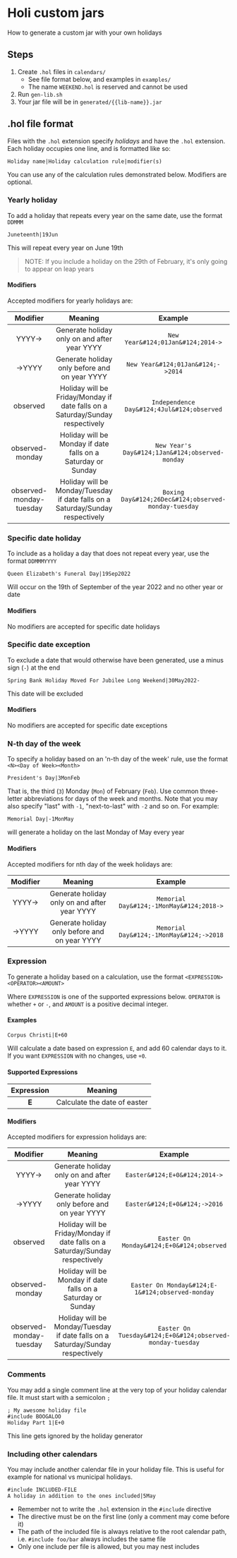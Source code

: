 # Holi custom jars

How to generate a custom jar with your own holidays

## Steps
1. Create `.hol` files in `calendars/`
    * See file format below, and examples in `examples/`
    * The name `WEEKEND.hol` is reserved and cannot be used
2. Run `gen-lib.sh`
3. Your jar file will be in `generated/{{lib-name}}.jar`

## .hol file format
Files with the `.hol` extension specify *holidays* and have the `.hol` extension. Each holiday occupies one line, and is formatted like so:

```
Holiday name|Holiday calculation rule|modifier(s)
```

You can use any of the calculation rules demonstrated below. Modifiers are optional.


### Yearly holiday
To add a holiday that repeats every year on the same date, use the format `DDMMM`

```
Juneteenth|19Jun
```

This will repeat every year on June 19th

> NOTE: If you include a holiday on the 29th of February,
> it's only going to appear on leap years

#### Modifiers
Accepted modifiers for yearly holidays are:

|        Modifier         |                                    Meaning                                     |                       Example                        |
|:-----------------------:|:------------------------------------------------------------------------------:|:----------------------------------------------------:|
|         YYYY->          |                  Generate holiday only on and after year YYYY                  |          `New Year&#124;01Jan&#124;2014->`           |
|         ->YYYY          |                 Generate holiday only before and on year YYYY                  |          `New Year&#124;01Jan&#124;->2014`           |
|        observed         | Holiday will be Friday/Monday if date falls on a Saturday/Sunday respectively  |      `Independence Day&#124;4Jul&#124;observed`      |
|     observed-monday     |          Holiday will be Monday if date falls on a Saturday or Sunday          |   `New Year's Day&#124;1Jan&#124;observed-monday`    |
| observed-monday-tuesday | Holiday will be Monday/Tuesday if date falls on a Saturday/Sunday respectively | `Boxing Day&#124;26Dec&#124;observed-monday-tuesday` |


### Specific date holiday
To include as a holiday a day that does not repeat every year, use the format `DDMMMYYYY`

```
Queen Elizabeth's Funeral Day|19Sep2022
```

Will occur on the 19th of September of the year 2022 and no other year or date

#### Modifiers
No modifiers are accepted for specific date holidays


### Specific date exception
To exclude a date that would otherwise have been generated, use a minus sign (`-`) at the end

```
Spring Bank Holiday Moved For Jubilee Long Weekend|30May2022-
```

This date will be excluded

#### Modifiers
No modifiers are accepted for specific date exceptions


### N-th day of the week
To specify a holiday based on an 'n-th day of the week' rule, use the format `<N><Day of Week><Month>`

```
President's Day|3MonFeb
```

That is, the third (`3`) Monday (`Mon`) of February (`Feb`). Use common three-letter abbreviations for days of the week and months.
Note that you may also specify "last" with `-1`, "next-to-last" with `-2` and so on. For example:

```
Memorial Day|-1MonMay
```

will generate a holiday on the last Monday of May every year

#### Modifiers
Accepted modifiers for nth day of the week holidays are:

| Modifier |                    Meaning                    |                 Example                  |
|:--------:|:---------------------------------------------:|:----------------------------------------:|
|  YYYY->  | Generate holiday only on and after year YYYY  | `Memorial Day&#124;-1MonMay&#124;2018->` |
|  ->YYYY  | Generate holiday only before and on year YYYY | `Memorial Day&#124;-1MonMay&#124;->2018` |


### Expression
To generate a holiday based on a calculation, use the format `<EXPRESSION><OPERATOR><AMOUNT>`

Where `EXPRESSION` is one of the supported expressions below. `OPERATOR` is whether `+` or `-`, and `AMOUNT` is a positive decimal integer.

#### Examples

```
Corpus Christi|E+60
```

Will calculate a date based on expression `E`, and add 60 calendar days to it. If you want `EXPRESSION` with no changes, use `+0`.

#### Supported Expressions
| Expression |           Meaning            |
|:----------:|:----------------------------:|
|   **E**    | Calculate the date of easter |

#### Modifiers
Accepted modifiers for expression holidays are:

|        Modifier         |                                    Meaning                                     |                          Example                          |
|:-----------------------:|:------------------------------------------------------------------------------:|:---------------------------------------------------------:|
|         YYYY->          |                  Generate holiday only on and after year YYYY                  |               `Easter&#124;E+0&#124;2014->`               |
|         ->YYYY          |                 Generate holiday only before and on year YYYY                  |               `Easter&#124;E+0&#124;->2016`               |
|        observed         | Holiday will be Friday/Monday if date falls on a Saturday/Sunday respectively  |         `Easter On Monday&#124;E+0&#124;observed`         |
|     observed-monday     |          Holiday will be Monday if date falls on a Saturday or Sunday          |     `Easter On Monday&#124;E-1&#124;observed-monday`      |
| observed-monday-tuesday | Holiday will be Monday/Tuesday if date falls on a Saturday/Sunday respectively | `Easter On Tuesday&#124;E+0&#124;observed-monday-tuesday` |


### Comments
You may add a single comment line at the very top of your holiday calendar file. It must start with a semicolon `;`

```
; My awesome holiday file
#include BOOGALOO
Holiday Part 1|E+0
```

This line gets ignored by the holiday generator


### Including other calendars
You may include another calendar file in your holiday file. This is useful for example for national vs municipal holidays.

```
#include INCLUDED-FILE
A holiday in addition to the ones included|5May
```

* Remember not to write the `.hol` extension in the `#include` directive
* The directive must be on the first line (only a comment may come before it)
* The path of the included file is always relative to the root calendar path, i.e. `#include foo/bar` always includes the same file
* Only one include per file is allowed, but you may nest includes
